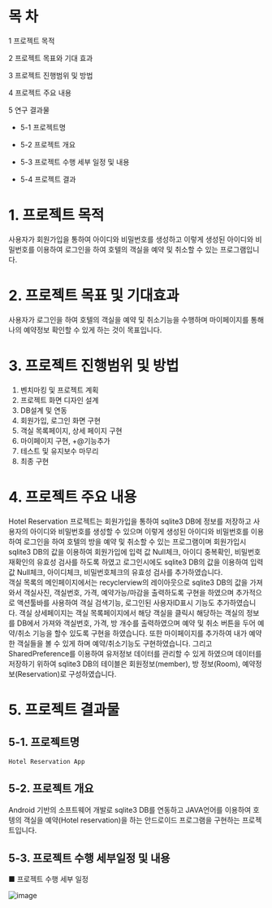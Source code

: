 #  목 차
 1 프로젝트 목적

 2 프로젝트 목표와 기대 효과

 3 프로젝트 진행범위 및 방법

 4 프로젝트 주요 내용

 5 연구 결과물

 - 5-1 프로젝트명
 
 - 5-2 프로젝트 개요
 
 - 5-3 프로젝트 수행 세부 일정 및 내용
 
 - 5-4 프로젝트 결과 

# 1. 프로젝트 목적
사용자가 회원가입을 통하여 아이디와 비밀번호를 생성하고 이렇게 생성된 아이디와 비밀번호를 이용하여 로그인을 하여 호텔의 객실을 예약 및 취소할 수 있는 프로그램입니다.

# 2. 프로젝트 목표 및 기대효과
   사용자가 로그인을 하여 호텔의 객실을 예약 및 취소기능을 수행하며 마이페이지를 통해 나의 예약정보 확인할 수 있게 하는 것이 목표입니다.

# 3. 프로젝트 진행범위 및 방법
1. 	벤치마킹 및 프로젝트 계획
2. 	프로젝트 화면 디자인 설계
3.   DB설계 및 연동 
4. 	회원가입, 로그인 화면 구현
5. 	객실 목록페이지, 상세 페이지 구현
6.  마이페이지 구현, +@기능추가
7.  테스트 및 유지보수 마무리
8. 	최종 구현

# 4. 프로젝트 주요 내용
Hotel Reservation 프로젝트는 회원가입을 통하여 sqlite3 DB에 정보를 저장하고 사용자의 아이디와 비밀번호를 생성할 수 있으며 이렇게 생성된 아이디와 비밀번호를 이용하여 로그인을 하여 호텔의 방을 예약 및 취소할 수 있는 프로그램이며 회원가입시 sqlite3 DB의 값을 이용하여 회원가입에 입력 값 Null체크, 아이디 중복확인, 비밀번호 재확인의 유효성 검사를 하도록 하였고 로그인시에도 sqlite3 DB의 값을 이용하여 입력 값 Null체크, 아이디체크, 비밀번호체크의 유효성 검사를 추가하였습니다.   
객실 목록의 메인페이지에서는 recyclerview의 레이아웃으로 sqlite3 DB의 값을 가져와서 객실사진, 객실번호, 가격, 예약가능/마감을 출력하도록 구현을 하였으며 추가적으로 액션툴바를 사용하여 객실 검색기능, 로그인된 사용자ID표시 기능도 추가하였습니다. 객실 상세페이지는 객실 목록페이지에서 해당 객실을 클릭시 해당하는 객실의 정보를 DB에서 가져와 객실번호, 가격, 방 개수를 출력하였으며 예약 및 취소 버튼을 두어 예약/취소 기능을 할수 있도록 구현을 하였습니다. 또한 마이페이지를 추가하여 내가 예약한 객실들을 볼 수 있게 하며 예약/취소기능도 구현하였습니다. 그리고 SharedPreference를 이용하여 유저정보 데이터를 관리할 수 있게 하였으며 데이터를 저장하기 위하여 sqlite3 DB의 테이블은 회원정보(member), 방 정보(Room), 예약정보(Reservation)로 구성하였습니다.

# 5. 프로젝트 결과물

## 5-1. 프로젝트명   
	Hotel Reservation App

## 5-2. 프로젝트 개요
Android 기반의 소프트웨어 개발로 sqlite3 DB를 연동하고 JAVA언어를 이용하여 호텡의 객실을 예약(Hotel reservation)을 하는 안드로이드 프로그램을 구현하는 프로젝트입니다.

## 5-3. 프로젝트 수행 세부일정 및 내용
■ 프로젝트 수행 세부 일정

![image](https://user-images.githubusercontent.com/65882143/221432791-2764eda1-747c-4630-8bad-2e1cae8ae474.png)
